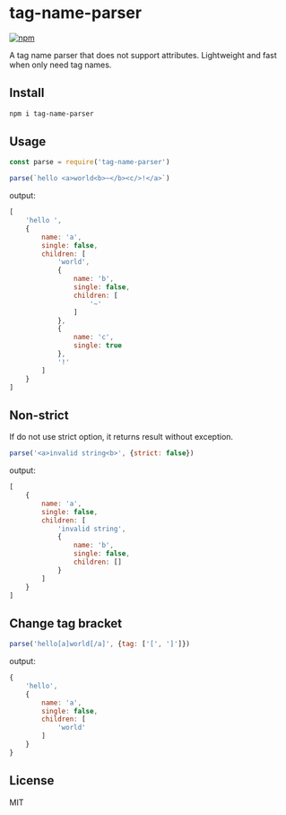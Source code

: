 # tag-name-parser

[![npm](https://img.shields.io/npm/v/tag-name-parser.svg?style=flat-square)](https://www.npmjs.com/package/tag-name-parser)

A tag name parser that does not support attributes. Lightweight and fast when only need tag names.

## Install
```sh
npm i tag-name-parser
```

## Usage
```js
const parse = require('tag-name-parser')

parse(`hello <a>world<b>~</b><c/>!</a>`)
```
output:
```js
[
    'hello ',
    {
        name: 'a',
        single: false,
        children: [
            'world',
            {
                name: 'b',
                single: false,
                children: [
                    '~'
                ]
            },
            {
                name: 'c',
                single: true
            },
            '!'
        ]
    }
]
```

## Non-strict
If do not use strict option, it returns result without exception.
```js
parse('<a>invalid string<b>', {strict: false})
```
output:
```js
[
    {
        name: 'a',
        single: false,
        children: [
            'invalid string',
            {
                name: 'b',
                single: false,
                children: []
            }
        ]
    }
]
```

## Change tag bracket
```js
parse('hello[a]world[/a]', {tag: ['[', ']']})
```
output:
```js
{
    'hello',
    {
        name: 'a',
        single: false,
        children: [
            'world'
        ]
    }
}
```

## License
MIT
